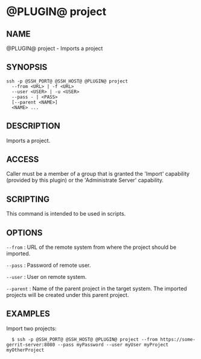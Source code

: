@PLUGIN@ project
================

NAME
----
@PLUGIN@ project - Imports a project

SYNOPSIS
--------
```
ssh -p @SSH_PORT@ @SSH_HOST@ @PLUGIN@ project
  --from <URL> | -f <URL>
  --user <USER> | -u <USER>
  --pass - | <PASS>
  [--parent <NAME>]
  <NAME> ...
```

DESCRIPTION
-----------
Imports a project.

ACCESS
------
Caller must be a member of a group that is granted the 'Import'
capability (provided by this plugin) or the 'Administrate Server'
capability.

SCRIPTING
---------
This command is intended to be used in scripts.

OPTIONS
-------

`--from`
:	URL of the remote system from where the project should be imported.

`--pass`
:	Password of remote user.

`--user`
:	User on remote system.

`--parent`
:	Name of the parent project in the target system.
	The imported projects will be created under this parent project.

EXAMPLES
--------
Import two projects:

```
  $ ssh -p @SSH_PORT@ @SSH_HOST@ @PLUGIN@ project --from https://some-gerrit-server:8080 --pass myPassword --user myUser myProject myOtherProject
```
